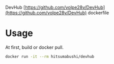 DevHub [https://github.com/volpe28v/DevHub](https://github.com/volpe28v/DevHub) dockerfile

# Usage
At first, build or docker pull.

```sh
docker run -it --rm hitsumabushi/devhub
```
